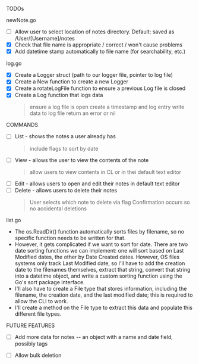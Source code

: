 TODOs 

newNote.go
- [ ] Allow user to select location of notes directory. Default: saved as /User/[Username]/notes
- [x] Check that file name is appropriate / correct / won't cause problems
- [x] Add datetime stamp automatically to file name (for searchability, etc.)

log.go
- [x] Create a Logger struct (path to our logger file, pointer to log file)
- [x] Create a New function to create a new Logger
- [x] Create a rotateLogFile function to ensure a previous Log file is closed
- [x] Create a Log function that logs data
	> ensure a log file is open
	> create a timestamp and log entry
	> write data to log file
	> return an error or nil

COMMANDS
- [ ] List - shows the notes a user already has
	> include flags to sort by date
- [ ] View - allows the user to view the contents of the note
	> allow users to view contents in CL or in thei default text editor
- [ ] Edit - allows users to open and edit their notes in default text editor
- [ ] Delete - allows users to delete their notes
	> User selects which note to delete via flag
	> Confirmation occurs so no accidental deletions

list.go
- The os.ReadDir() function automatically sorts files by filename, so
  no specific function needs to be written for that.
- However, it gets complicated if we want to sort for date. There are
  two date sorting functions we can implement: one will sort based on
  Last Modified dates, the other by Date Created dates. However, OS
  files systems only track Last Modified date, so I'll have to add
  the creation date to the filenames themselves, extract that string,
  convert that string into a datetime object, and write a custom
  sorting function using the Go's sort package interface.
- I'll also have to create a File type that stores information, including
  the filename, the creation date, and the last modified date; this is
  required to allow the CLI to work.
- I'll create a method on the File type to extract this data and populate 
  this different file types.

FUTURE FEATURES
- [ ] Add more data for notes -- an object with a name and date field, possibly tags
- [ ] Allow bulk deletion

